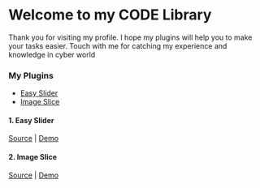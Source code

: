 # Welcome to my CODE Library
Thank you for visiting my profile. I hope my plugins will help you to make your tasks easier. 
Touch with me for catching my experience and knowledge in cyber world

### My Plugins
- [Easy Slider](#easyslider)
- [Image Slice](#imageslice)

<a name="easyslider"/>

#### 1. Easy Slider
[Source](https://github.com/anfathhifans/easyslider) | [Demo](https://anfathhifans.github.io/easyslider)

<a name="imageslice"/>

#### 2. Image Slice
[Source](https://github.com/anfathhifans/imageslice/) | [Demo](https://anfathhifans.github.io/imageslice/)
